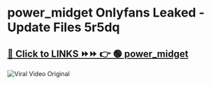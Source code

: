 
 # power_midget Onlyfans Leaked - Update Files 5r5dq

## <h2><a href="https://clipsfans.com/power_midget&ref=git">🔗 Click to LINKS ⏩⏩ 👉 🟢 power_midget </a></h2>

<a href="https://clipsfans.com/power_midget&ref=git" rel="nofollow" data-target="animated-image.originalLink"><img src="https://i.ibb.co.com/xMMVF88/686577567.gif" alt="Viral Video Original" style="max-width: 100%; display: inline-block;" data-target="animated-image.originalImage"></a>

